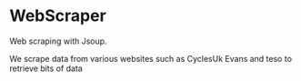 # WebScraper
Web scraping with Jsoup.

We scrape data from various websites such as CyclesUk Evans and teso to retrieve bits of data
